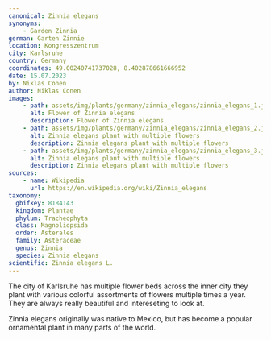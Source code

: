 ```yaml
---
canonical: Zinnia elegans
synonyms:
    - Garden Zinnia
german: Garten Zinnie
location: Kongresszentrum
city: Karlsruhe
country: Germany
coordinates: 49.00240741737028, 8.402878661666952
date: 15.07.2023
by: Niklas Conen
author: Niklas Conen
images:
    - path: assets/img/plants/germany/zinnia_elegans/zinnia_elegans_1.jpg
      alt: Flower of Zinnia elegans
      description: Flower of Zinnia elegans
    - path: assets/img/plants/germany/zinnia_elegans/zinnia_elegans_2.jpg
      alt: Zinnia elegans plant with multiple flowers
      description: Zinnia elegans plant with multiple flowers
    - path: assets/img/plants/germany/zinnia_elegans/zinnia_elegans_3.jpg
      alt: Zinnia elegans plant with multiple flowers
      description: Zinnia elegans plant with multiple flowers
sources:
    - name: Wikipedia
      url: https://en.wikipedia.org/wiki/Zinnia_elegans
taxonomy:
  gbifkey: 8184143
  kingdom: Plantae
  phylum: Tracheophyta
  class: Magnoliopsida
  order: Asterales
  family: Asteraceae
  genus: Zinnia
  species: Zinnia elegans
scientific: Zinnia elegans L.
---
```


The city of Karlsruhe has multiple flower beds across the inner city they plant with various colorful assortments of flowers multiple times a year. They are always really beautiful and intereseting to look at.

Zinnia elegans originally was native to Mexico, but has become a popular ornamental plant in many parts of the world.
